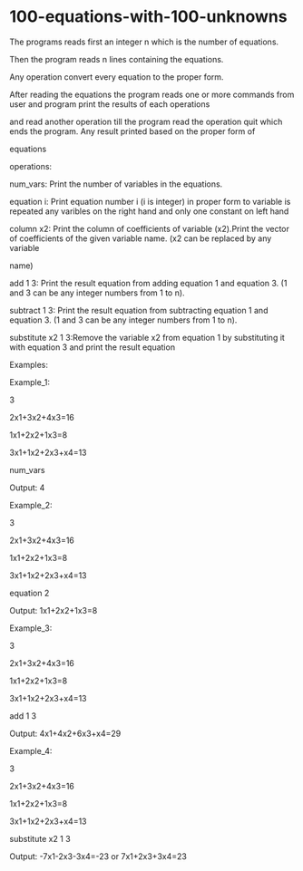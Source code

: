 # 100-equations-with-100-unknowns
The programs reads first an integer n which is the number of equations.

Then the program reads n lines containing the equations.

Any operation convert every equation to the proper form.

After reading the equations the program reads one or more commands from user and program print the results of each operations

and read another operation till the program read the operation quit which ends the program. Any result printed based on the proper form of

equations


operations:

num_vars: Print the number of variables in the equations.

equation i: Print equation number i (i is integer) in proper form to variable is repeated any varibles on the right hand and only one constant on left hand

column x2: Print the column of coefficients of variable (x2).Print the vector of coefficients of the given variable name. (x2 can be replaced by any variable

name)

add 1 3: Print the result equation from adding equation 1 and equation 3. (1 and 3 can be any integer numbers from 1 to n).

subtract 1 3: Print the result equation from subtracting equation 1 and equation 3. (1 and 3 can be any integer numbers from 1 to n).

substitute x2 1 3:Remove the variable x2 from equation 1 by substituting it with equation 3 and print the result equation



Examples:

Example_1:

3

2x1+3x2+4x3=16

1x1+2x2+1x3=8

3x1+1x2+2x3+x4=13

num_vars



Output: 4

Example_2:

3

2x1+3x2+4x3=16

1x1+2x2+1x3=8

3x1+1x2+2x3+x4=13

equation 2


Output: 1x1+2x2+1x3=8


Example_3:

3

2x1+3x2+4x3=16

1x1+2x2+1x3=8

3x1+1x2+2x3+x4=13

add 1 3


Output: 4x1+4x2+6x3+x4=29


Example_4:

3

2x1+3x2+4x3=16

1x1+2x2+1x3=8

3x1+1x2+2x3+x4=13

substitute x2 1 3


Output: -7x1-2x3-3x4=-23 or 7x1+2x3+3x4=23


